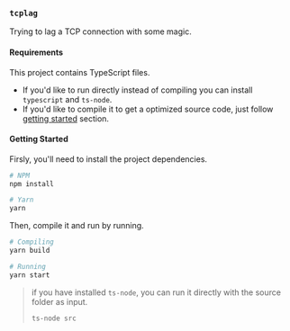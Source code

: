 ### `tcplag`

Trying to lag a TCP connection with some magic.

#### Requirements

This project contains TypeScript files.

- If you'd like to run directly instead of compiling you can install `typescript` and `ts-node`.
- If you'd like to compile it to get a optimized source code, just follow [getting started](#getting-started) section.

#### Getting Started

Firsly, you'll need to install the project dependencies.

```sh
# NPM
npm install

# Yarn
yarn 
```

Then, compile it and run by running.

```sh
# Compiling
yarn build

# Running
yarn start
```

> if you have installed `ts-node`, you can run it directly with the source folder as input.
> ```sh
> ts-node src
> ```